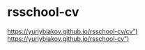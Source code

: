 # rsschool-cv
[https://yuriybiakov.github.io/rsschool-cv/cv”)](https://yuriybiakov.github.io/rsschool-cv/cv)
[https://yuriybiakov.github.io/rsschool-cv”)](https://yuriybiakov.github.io/rsschool-cv)